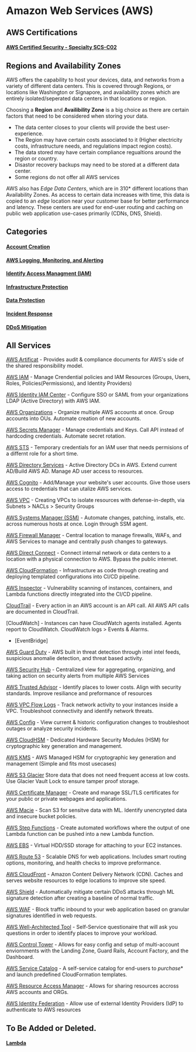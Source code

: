 # Amazon Web Services (AWS)

## AWS Certifications

#### [AWS Certified Security - Specialty SCS-C02](https://github.com/NetSecQuin/Quintessence/blob/main/Blue%20Pages/Cloud%20Security/AWS%20Pages/AWS%20Certified%20Security%20-%20Specialty%20SCS-C02.md)

## Regions and Availability Zones

AWS offers the capability to host your devices, data, and networks from a variety of different data centers. This is covered through Regions, or locations like Washington or Signapore, and availability zones which are entirely isolated/seperated data centers in that locations or region. 

Choosing a **Region** and **Availibility Zone** is a big choice as there are certain factors that need to be considered when storing your data.
- The data center closes to your clients will provide the best user-experience.
- The Region may have certain costs associated to it (Higher electricity costs, infrastructure needs, and regulations impact region costs).
- The data stored may have certain compliance regualtions around the region or country.
- Disastor recovery backups may need to be stored at a different data center.
- Some regions do not offer all AWS services

AWS also has *Edge Data Centers*, which are in 310* different locations than Availability Zones. As access to certain data increases with time, this data is copied to an *edge* location near your customer base for better performance and latency. These centers are used for end-user routing and caching on public web application use-cases primarily (CDNs, DNS, Shield). 

## Categories

#### [Account Creation](https://github.com/NetSecQuin/Quintessence/blob/main/Blue%20Pages/Cloud%20Security/AWS%20Pages/AWS%20Account%20Creation.md)

#### [AWS Logging, Monitoring, and Alerting](https://github.com/NetSecQuin/Quintessence/blob/main/Blue%20Pages/Cloud%20Security/AWS%20Pages/AWS%20Logging%2C%20Monitoring%2C%20and%20Alerting.md)

#### [Identify Access Managment (IAM)](https://github.com/NetSecQuin/Quintessence/blob/main/Blue%20Pages/Cloud%20Security/AWS%20Pages/Identity%20&%20Access%20Management%20(IAM).md)

#### [Infrastructure Protection](https://github.com/NetSecQuin/Quintessence/blob/main/Blue%20Pages/Cloud%20Security/AWS%20Pages/AWS%20Infrastructure%20Protection.md)

#### [Data Protection](https://github.com/NetSecQuin/Quintessence/blob/main/Blue%20Pages/Cloud%20Security/AWS%20Pages/AWS%20Data%20Protection.md)

#### [Incident Response](https://github.com/NetSecQuin/Quintessence/blob/main/Blue%20Pages/Cloud%20Security/AWS%20Pages/AWS%20Incident%20Response.md)

#### [DDoS Mitigation](https://github.com/NetSecQuin/Quintessence/blob/main/Blue%20Pages/Cloud%20Security/AWS%20Pages/AWS%20DDoS%20Mitigation.md)

## All Services

[AWS Artificat](https://github.com/NetSecQuin/Quintessence/tree/main/Blue%20Pages/Cloud%20Security/AWS%20Services) - Provides audit & compliance documents for AWS's side of the shared responsibility model.

[AWS IAM](https://github.com/NetSecQuin/Quintessence/blob/main/Blue%20Pages/Cloud%20Security/AWS%20Services/AWS%20IAM.md) - Manage Crendential policies and IAM Resources (Groups, Users, Roles, Policies(Permissions), and Identity Providers)

[AWS Identity IAM Center](https://github.com/NetSecQuin/Quintessence/blob/main/Blue%20Pages/Cloud%20Security/AWS%20Services/AWS%20Identity%20IAM%20Center.md) - Configure SSO or SAML from your organizations LDAP (Active Directory) with AWS IAM. 

[AWS Organizations](https://github.com/NetSecQuin/Quintessence/blob/main/Blue%20Pages/Cloud%20Security/AWS%20Services/AWS%20Organizations.md) - Organize multiple AWS accounts at once. Group accounts into OUs. Automate creation of new accounts.

[AWS Secrets Manager](https://github.com/NetSecQuin/Quintessence/blob/main/Blue%20Pages/Cloud%20Security/AWS%20Services/AWS%20Secrets%20Manager.md) - Manage credentials and Keys. Call API instead of hardcoding credentials. Automate secret rotation.  

[AWS STS](https://github.com/NetSecQuin/Quintessence/blob/main/Blue%20Pages/Cloud%20Security/AWS%20Services/AWS%20STS.md) - Temporary credentials for an IAM user that needs permisions of a differnt role for a short time.

[AWS Directory Services](https://github.com/NetSecQuin/Quintessence/blob/main/Blue%20Pages/Cloud%20Security/AWS%20Services/AWS%20Directory%20Services.md) - Active Directory DCs in AWS. Extend current AD/Build AWS AD. Manage AD user access to resources. 

[AWS Cognito](https://github.com/NetSecQuin/Quintessence/blob/main/Blue%20Pages/Cloud%20Security/AWS%20Services/AWS%20Cognito.md) - Add/Manage your website's user accounts. Give those users access to credentials that can utalize AWS services. 

[AWS VPC](https://github.com/NetSecQuin/Quintessence/blob/main/Blue%20Pages/Cloud%20Security/AWS%20Services/AWS%20VPC.md) - Creating VPCs to isolate resources with defense-in-depth, via Subnets > NACLs > Security Groups

[AWS Systems Manager (SSM)](https://github.com/NetSecQuin/Quintessence/blob/main/Blue%20Pages/Cloud%20Security/AWS%20Services/AWS%20Systems%20Manager.md) - Automate changes, patching, installs, etc. across numerous hosts at once. Login through SSM agent.

[AWS Firewall Manager](https://github.com/NetSecQuin/Quintessence/blob/main/Blue%20Pages/Cloud%20Security/AWS%20Services/AWS%20Firewall%20Manager.md) - Central location to manage firewalls, WAFs, and AWS Services to manage and centrally push changes to gateways. 

[AWS Direct Connect](https://github.com/NetSecQuin/Quintessence/blob/main/Blue%20Pages/Cloud%20Security/AWS%20Services/AWS%20Direct%20Connect.md) - Connect internal network or data centers to a location with a physical connection to AWS. Bypass the public internet. 

[AWS CloudFormation](https://github.com/NetSecQuin/Quintessence/blob/main/Blue%20Pages/Cloud%20Security/AWS%20Services/AWS%20CloudFormation.md) - Infrastructure as code through creating and deploying templated configurations into CI/CD pipeline. 

[AWS Inspector](https://github.com/NetSecQuin/Quintessence/blob/main/Blue%20Pages/Cloud%20Security/AWS%20Services/AWS%20Inspector.md) - Vulnerability scanning of instances, containers, and Lambda functions directly integrated into the CI/CD pipeline. 


[CloudTrail](https://github.com/NetSecQuin/Quintessence/blob/main/Blue%20Pages/Cloud%20Security/AWS%20Services/AWS%20CloudTrail.md) - Every action in an AWS account is an API call. All AWS API calls are documented in CloudTrail. 

[CloudWatch] - Instances can have CloudWatch agents installed. Agents report to CloudWatch. CloudWatch logs > Events & Alarms. 

- [EventBridge]

[AWS Guard Duty](https://github.com/NetSecQuin/Quintessence/blob/main/Blue%20Pages/Cloud%20Security/AWS%20Services/AWS%20Guard%20Duty.md) - AWS built in threat detection through intel intel feeds, suspicious anomalie detection, and threat based activity. 

[AWS Security Hub](https://github.com/NetSecQuin/Quintessence/blob/main/Blue%20Pages/Cloud%20Security/AWS%20Services/AWS%20Security%20Hub.md) - Centralized view for aggregating, organizing, and taking action on security alerts from multiple AWS Services 

[AWS Trusted Advisor](https://github.com/NetSecQuin/Quintessence/blob/main/Blue%20Pages/Cloud%20Security/AWS%20Services/AWS%20Trusted%20Advisor.md) - Identify places to lower costs. Align with security standards. Improve resiliance and preformance of resources

[AWS VPC Flow Logs](https://github.com/NetSecQuin/Quintessence/blob/main/Blue%20Pages/Cloud%20Security/AWS%20Services/AWS%20VPC%20Flow%20Logs.md) - Track network activity to your instances inside a VPC. Troubleshoot connectivity and identify network threats. 

[AWS Config](https://github.com/NetSecQuin/Quintessence/blob/main/Blue%20Pages/Cloud%20Security/AWS%20Services/AWS%20Config.md) - View current & historic configuration changes to troubleshoot outages or analyze security incidents. 

[AWS CloudHSM](https://github.com/NetSecQuin/Quintessence/blob/main/Blue%20Pages/Cloud%20Security/AWS%20Services/AWS%20CloudHSM.md) - Dedicated Hardware Security Modules (HSM) for cryptographic key generation and management.

[AWS KMS](https://github.com/NetSecQuin/Quintessence/blob/main/Blue%20Pages/Cloud%20Security/AWS%20Services/AWS%20KMS.md) - AWS Managed HSM for cryptographic key generation and management (Simple and fits most usecases) 

[AWS S3 Glacier](https://github.com/NetSecQuin/Quintessence/blob/main/Blue%20Pages/Cloud%20Security/AWS%20Services/AWS%20S3%20Glacier.md) Store data that does not need frequent access at low costs. Use Glacier Vault Lock to ensure tamper proof storage. 

[AWS Certificate Manager](https://github.com/NetSecQuin/Quintessence/blob/main/Blue%20Pages/Cloud%20Security/AWS%20Services/AWS%20Certificate%20Manager.md) - Create and manage SSL/TLS certificates for your public or private webpages and applications.

[AWS Macie](https://github.com/NetSecQuin/Quintessence/blob/main/Blue%20Pages/Cloud%20Security/AWS%20Services/AWS%20Macie.md) - Scan S3 for sensitve data with ML. Identify unencrypted data and insecure bucket policies. 

[AWS Step Functions](https://github.com/NetSecQuin/Quintessence/blob/main/Blue%20Pages/Cloud%20Security/AWS%20Services/AWS%20Step%20Functions.md) - Create automated workflows where the output of one Lambda function can be pushed into a new Lambda function. 

[AWS EBS](https://github.com/NetSecQuin/Quintessence/blob/main/Blue%20Pages/Cloud%20Security/AWS%20Services/AWS%20EBS.md) -  Virtual HDD/SSD storage for attaching to your EC2 instances. 

[AWS Route 53](https://github.com/NetSecQuin/Quintessence/blob/main/Blue%20Pages/Cloud%20Security/AWS%20Services/AWS%20Route%2053.md) - Scalable DNS for web applications. Includes smart routing options, monitoring, and health checks to improve preformance. 

[AWS CloudFront](https://github.com/NetSecQuin/Quintessence/blob/main/Blue%20Pages/Cloud%20Security/AWS%20Services/AWS%20CloudFront.md) - Amazon Content Delivery Network (CDN). Caches and serves website resources to edge locations to improve site speed. 

[AWS Shield](https://github.com/NetSecQuin/Quintessence/blob/main/Blue%20Pages/Cloud%20Security/AWS%20Services/AWS%20Shield.md) - Automatically mitigate certain DDoS attacks through ML signature detection after creating a baseline of normal traffic.

[AWS WAF](https://github.com/NetSecQuin/Quintessence/blob/main/Blue%20Pages/Cloud%20Security/AWS%20Services/AWS%20WAF.md) - Block traffic inbound to your web application based on granular signatures identified in web requests.

[AWS Well-Architected Tool](https://github.com/NetSecQuin/Quintessence/blob/main/Blue%20Pages/Cloud%20Security/AWS%20Services/AWS%20Well-Architected%20Tool.md) - Self-Service questionaire that will ask you questions in order to identify places to improve your workload. 

[AWS Control Tower](https://github.com/NetSecQuin/Quintessence/blob/main/Blue%20Pages/Cloud%20Security/AWS%20Services/AWS%20Control%20Tower.md) - Allows for easy config and setup of multi-account enviornments with the Landing Zone, Guard Rails, Account Factory, and the Dashboard. 

[AWS Service Catalog](https://github.com/NetSecQuin/Quintessence/blob/main/Blue%20Pages/Cloud%20Security/AWS%20Services/AWS%20Service%20Catalog.md) - A self-service catalog for end-users to *purchase** and launch predefined CloudFormation templates. 

[AWS Resource Access Manager](https://github.com/NetSecQuin/Quintessence/blob/main/Blue%20Pages/Cloud%20Security/AWS%20Services/AWS%20Resource%20Access%20Manager%20(RAM).md) - Allows for sharing resources accross AWS accounts and ORGs. 

[AWS Identity Federation](https://github.com/NetSecQuin/Quintessence/blob/main/Blue%20Pages/Cloud%20Security/AWS%20Services/AWS%20Identity%20Federation.md) - Allow use of external Identity Providers (IdP) to authenticate to AWS resources

## To Be Added or Deleted. 

#### [Lambda]()

